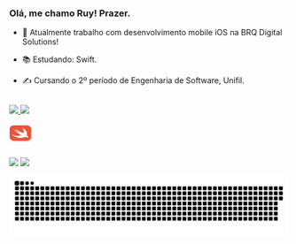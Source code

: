 ### Olá, me chamo Ruy! Prazer.


- 🔭  Atualmente trabalho com desenvolvimento mobile iOS na BRQ Digital Solutions!
- 📚  Estudando: Swift.
- ✍️ Cursando o 2º período de Engenharia de Software, Unifil.

  ##
<div>
  <a href="https://github.com/ruyrodrigues">
  <img height="170em" src="https://github-readme-stats.vercel.app/api?username=ruyrodrigues&show_icons=true&theme=dracula&include_all_commits=true&count_private=true"/>
  <img height="170em" src="https://github-readme-stats.vercel.app/api/top-langs/?username=ruyrodrigues&layout=compact&langs_count=7&theme=dracula"/>
</div>

<div style="display: inline_block"><br>
  <img align="center" alt="Swift" height="30" width="40" src="https://raw.githubusercontent.com/devicons/devicon/9f4f5cdb393299a81125eb5127929ea7bfe42889/icons/swift/swift-original.svg">
</div>
  
  ##
  
  <div> 
  <a href = "mailto:ruymiguel.penha2003@gmail.com"><img src="https://img.shields.io/badge/Gmail-D14836?style=for-the-badge&logo=gmail&logoColor=white" target="_blank"></a>
  <a href="https://www.linkedin.com/in/ruymiguel/" target="_blank"><img src="https://img.shields.io/badge/-LinkedIn-%230077B5?style=for-the-badge&logo=linkedin&logoColor=white" target="_blank"></a> 
 
  ![Snake animation](https://github.com/ruyrodrigues/ruyrodrigues/blob/output/github-contribution-grid-snake.svg)
 
</div>
